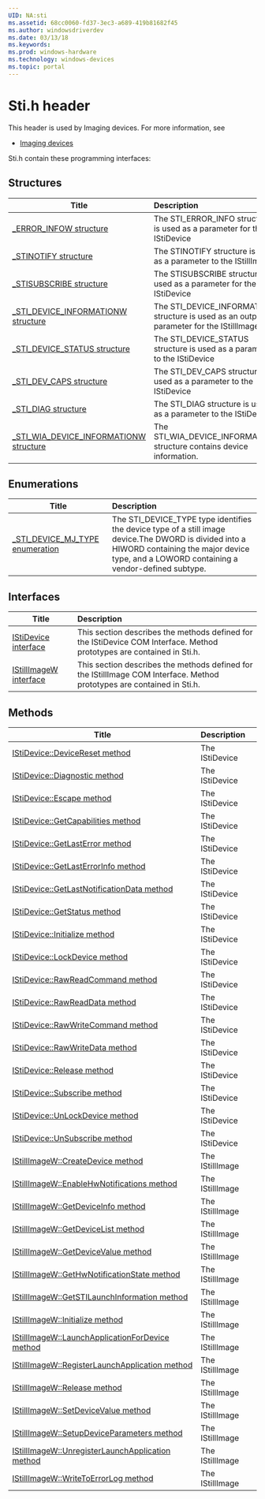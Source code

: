 ```yaml
---
UID: NA:sti
ms.assetid: 68cc0060-fd37-3ec3-a689-419b81682f45
ms.author: windowsdriverdev
ms.date: 03/13/18
ms.keywords: 
ms.prod: windows-hardware
ms.technology: windows-devices
ms.topic: portal
---
```


# Sti.h header



This header is used by Imaging devices. For more information, see
- [Imaging devices](../_image/index.md)

Sti.h contain these programming interfaces:


## Structures

| Title   | Description   |
| ---- |:---- |
| [_ERROR_INFOW structure](ns-sti-_error_infow.md) | The STI_ERROR_INFO structure is used as a parameter for the IStiDevice |
| [_STINOTIFY structure](ns-sti-_stinotify.md) | The STINOTIFY structure is used as a parameter to the IStillImage |
| [_STISUBSCRIBE structure](ns-sti-_stisubscribe.md) | The STISUBSCRIBE structure is used as a parameter for the IStiDevice |
| [_STI_DEVICE_INFORMATIONW structure](ns-sti-_sti_device_informationw.md) | The STI_DEVICE_INFORMATION structure is used as an output parameter for the IStillImage |
| [_STI_DEVICE_STATUS structure](ns-sti-_sti_device_status.md) | The STI_DEVICE_STATUS structure is used as a parameter to the IStiDevice |
| [_STI_DEV_CAPS structure](ns-sti-_sti_dev_caps.md) | The STI_DEV_CAPS structure is used as a parameter to the IStiDevice |
| [_STI_DIAG structure](ns-sti-_sti_diag.md) | The STI_DIAG structure is used as a parameter to the IStiDevice |
| [_STI_WIA_DEVICE_INFORMATIONW structure](ns-sti-_sti_wia_device_informationw.md) | The STI_WIA_DEVICE_INFORMATION structure contains device information. |

## Enumerations

| Title   | Description   |
| ---- |:---- |
| [_STI_DEVICE_MJ_TYPE enumeration](ne-sti-_sti_device_mj_type.md) | The STI_DEVICE_TYPE type identifies the device type of a still image device.The DWORD is divided into a HIWORD containing the major device type, and a LOWORD containing a vendor-defined subtype. |

## Interfaces

| Title   | Description   |
| ---- |:---- |
| [IStiDevice interface](nn-sti-istidevice.md) | This section describes the methods defined for the IStiDevice COM Interface. Method prototypes are contained in Sti.h. |
| [IStillImageW interface](nn-sti-istillimagew.md) | This section describes the methods defined for the IStillImage COM Interface. Method prototypes are contained in Sti.h. |

## Methods

| Title   | Description   |
| ---- |:---- |
| [IStiDevice::DeviceReset method](nf-sti-istidevice-devicereset.md) | The IStiDevice |
| [IStiDevice::Diagnostic method](nf-sti-istidevice-diagnostic.md) | The IStiDevice |
| [IStiDevice::Escape method](nf-sti-istidevice-escape.md) | The IStiDevice |
| [IStiDevice::GetCapabilities method](nf-sti-istidevice-getcapabilities.md) | The IStiDevice |
| [IStiDevice::GetLastError method](nf-sti-istidevice-getlasterror.md) | The IStiDevice |
| [IStiDevice::GetLastErrorInfo method](nf-sti-istidevice-getlasterrorinfo.md) | The IStiDevice |
| [IStiDevice::GetLastNotificationData method](nf-sti-istidevice-getlastnotificationdata.md) | The IStiDevice |
| [IStiDevice::GetStatus method](nf-sti-istidevice-getstatus.md) | The IStiDevice |
| [IStiDevice::Initialize method](nf-sti-istidevice-initialize.md) | The IStiDevice |
| [IStiDevice::LockDevice method](nf-sti-istidevice-lockdevice.md) | The IStiDevice |
| [IStiDevice::RawReadCommand method](nf-sti-istidevice-rawreadcommand.md) | The IStiDevice |
| [IStiDevice::RawReadData method](nf-sti-istidevice-rawreaddata.md) | The IStiDevice |
| [IStiDevice::RawWriteCommand method](nf-sti-istidevice-rawwritecommand.md) | The IStiDevice |
| [IStiDevice::RawWriteData method](nf-sti-istidevice-rawwritedata.md) | The IStiDevice |
| [IStiDevice::Release method](nf-sti-istidevice-release.md) | The IStiDevice |
| [IStiDevice::Subscribe method](nf-sti-istidevice-subscribe.md) | The IStiDevice |
| [IStiDevice::UnLockDevice method](nf-sti-istidevice-unlockdevice.md) | The IStiDevice |
| [IStiDevice::UnSubscribe method](nf-sti-istidevice-unsubscribe.md) | The IStiDevice |
| [IStillImageW::CreateDevice method](nf-sti-istillimagew-createdevice.md) | The IStillImage |
| [IStillImageW::EnableHwNotifications method](nf-sti-istillimagew-enablehwnotifications.md) | The IStillImage |
| [IStillImageW::GetDeviceInfo method](nf-sti-istillimagew-getdeviceinfo.md) | The IStillImage |
| [IStillImageW::GetDeviceList method](nf-sti-istillimagew-getdevicelist.md) | The IStillImage |
| [IStillImageW::GetDeviceValue method](nf-sti-istillimagew-getdevicevalue.md) | The IStillImage |
| [IStillImageW::GetHwNotificationState method](nf-sti-istillimagew-gethwnotificationstate.md) | The IStillImage |
| [IStillImageW::GetSTILaunchInformation method](nf-sti-istillimagew-getstilaunchinformation.md) | The IStillImage |
| [IStillImageW::Initialize method](nf-sti-istillimagew-initialize.md) | The IStillImage |
| [IStillImageW::LaunchApplicationForDevice method](nf-sti-istillimagew-launchapplicationfordevice.md) | The IStillImage |
| [IStillImageW::RegisterLaunchApplication method](nf-sti-istillimagew-registerlaunchapplication.md) | The IStillImage |
| [IStillImageW::Release method](nf-sti-istillimagew-release.md) | The IStillImage |
| [IStillImageW::SetDeviceValue method](nf-sti-istillimagew-setdevicevalue.md) | The IStillImage |
| [IStillImageW::SetupDeviceParameters method](nf-sti-istillimagew-setupdeviceparameters.md) | The IStillImage |
| [IStillImageW::UnregisterLaunchApplication method](nf-sti-istillimagew-unregisterlaunchapplication.md) | The IStillImage |
| [IStillImageW::WriteToErrorLog method](nf-sti-istillimagew-writetoerrorlog.md) | The IStillImage |
